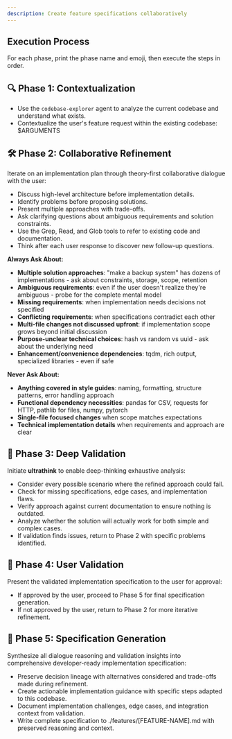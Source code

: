 ```yaml
---
description: Create feature specifications collaboratively
---
```


## Execution Process

For each phase, print the phase name and emoji, then execute the steps in order.

## 🔍 Phase 1: Contextualization

- Use the `codebase-explorer` agent to analyze the current codebase and understand what exists.
- Contextualize the user's feature request within the existing codebase: $ARGUMENTS

## 🛠️ Phase 2: Collaborative Refinement

Iterate on an implementation plan through theory-first collaborative dialogue with the user:
- Discuss high-level architecture before implementation details.
- Identify problems before proposing solutions.
- Present multiple approaches with trade-offs.
- Ask clarifying questions about ambiguous requirements and solution constraints.
- Use the Grep, Read, and Glob tools to refer to existing code and documentation.
- Think after each user response to discover new follow-up questions.

**Always Ask About:**
- **Multiple solution approaches**: "make a backup system" has dozens of implementations - ask about constraints, storage, scope, retention
- **Ambiguous requirements**: even if the user doesn't realize they're ambiguous - probe for the complete mental model
- **Missing requirements**: when implementation needs decisions not specified
- **Conflicting requirements**: when specifications contradict each other
- **Multi-file changes not discussed upfront**: if implementation scope grows beyond initial discussion
- **Purpose-unclear technical choices**: hash vs random vs uuid - ask about the underlying need
- **Enhancement/convenience dependencies**: tqdm, rich output, specialized libraries - even if safe

**Never Ask About:**
- **Anything covered in style guides**: naming, formatting, structure patterns, error handling approach
- **Functional dependency necessities**: pandas for CSV, requests for HTTP, pathlib for files, numpy, pytorch
- **Single-file focused changes** when scope matches expectations
- **Technical implementation details** when requirements and approach are clear

## 🧠 Phase 3: Deep Validation

Initiate **ultrathink** to enable deep-thinking exhaustive analysis:
- Consider every possible scenario where the refined approach could fail.
- Check for missing specifications, edge cases, and implementation flaws.
- Verify approach against current documentation to ensure nothing is outdated.
- Analyze whether the solution will actually work for both simple and complex cases.
- If validation finds issues, return to Phase 2 with specific problems identified.

## 🎯 Phase 4: User Validation

Present the validated implementation specification to the user for approval:
- If approved by the user, proceed to Phase 5 for final specification generation.
- If not approved by the user, return to Phase 2 for more iterative refinement.

## 📐 Phase 5: Specification Generation 

Synthesize all dialogue reasoning and validation insights into comprehensive developer-ready implementation specification:
- Preserve decision lineage with alternatives considered and trade-offs made during refinement.
- Create actionable implementation guidance with specific steps adapted to this codebase.
- Document implementation challenges, edge cases, and integration context from validation.
- Write complete specification to ./features/[FEATURE-NAME].md with preserved reasoning and context.

